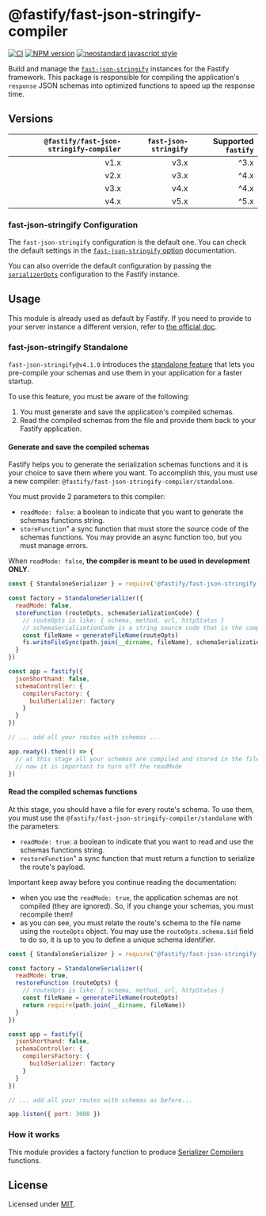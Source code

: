 # @fastify/fast-json-stringify-compiler

[![CI](https://github.com/fastify/fast-json-stringify-compiler/actions/workflows/ci.yml/badge.svg?branch=main)](https://github.com/fastify/fast-json-stringify-compiler/actions/workflows/ci.yml)
[![NPM version](https://img.shields.io/npm/v/@fastify/fast-json-stringify-compiler.svg?style=flat)](https://www.npmjs.com/package/@fastify/fast-json-stringify-compiler)
[![neostandard javascript style](https://img.shields.io/badge/code_style-neostandard-brightgreen?style=flat)](https://github.com/neostandard/neostandard)

Build and manage the [`fast-json-stringify`](https://www.npmjs.com/package/fast-json-stringify) instances for the Fastify framework.
This package is responsible for compiling the application's `response` JSON schemas into optimized functions to speed up the response time.

## Versions

| `@fastify/fast-json-stringify-compiler` | `fast-json-stringify` | Supported `fastify` |
|----------------------------------------:|----------------------:|--------------------:|
|                                    v1.x |                  v3.x |                ^3.x |
|                                    v2.x |                  v3.x |                ^4.x |
|                                    v3.x |                  v4.x |                ^4.x |
|                                    v4.x |                  v5.x |                ^5.x |

### fast-json-stringify Configuration

The `fast-json-stringify` configuration is the default one. You can check the default settings in the [`fast-json-stringify` option](https://github.com/fastify/fast-json-stringify/#options) documentation.

You can also override the default configuration by passing the [`serializerOpts`](https://fastify.dev/docs/latest/Reference/Server/#serializeropts) configuration to the Fastify instance.

## Usage

This module is already used as default by Fastify.
If you need to provide to your server instance a different version, refer to [the official doc](https://fastify.dev/docs/latest/Reference/Server/#schemacontroller).

### fast-json-stringify Standalone

`fast-json-stringify@v4.1.0` introduces the [standalone feature](https://github.com/fastify/fast-json-stringify#standalone) that lets you pre-compile your schemas and use them in your application for a faster startup.

To use this feature, you must be aware of the following:

1. You must generate and save the application's compiled schemas.
2. Read the compiled schemas from the file and provide them back to your Fastify application.


#### Generate and save the compiled schemas

Fastify helps you to generate the serialization schemas functions and it is your choice to save them where you want.
To accomplish this, you must use a new compiler: `@fastify/fast-json-stringify-compiler/standalone`.

You must provide 2 parameters to this compiler:

- `readMode: false`: a boolean to indicate that you want to generate the schemas functions string.
- `storeFunction`" a sync function that must store the source code of the schemas functions. You may provide an async function too, but you must manage errors.

When `readMode: false`, **the compiler is meant to be used in development ONLY**.


```js
const { StandaloneSerializer } = require('@fastify/fast-json-stringify-compiler')

const factory = StandaloneSerializer({
  readMode: false,
  storeFunction (routeOpts, schemaSerializationCode) {
    // routeOpts is like: { schema, method, url, httpStatus }
    // schemaSerializationCode is a string source code that is the compiled schema function
    const fileName = generateFileName(routeOpts)
    fs.writeFileSync(path.join(__dirname, fileName), schemaSerializationCode)
  }
})

const app = fastify({
  jsonShorthand: false,
  schemaController: {
    compilersFactory: {
      buildSerializer: factory
    }
  }
})

// ... add all your routes with schemas ...

app.ready().then(() => {
  // at this stage all your schemas are compiled and stored in the file system
  // now it is important to turn off the readMode
})
```

#### Read the compiled schemas functions

At this stage, you should have a file for every route's schema.
To use them, you must use the `@fastify/fast-json-stringify-compiler/standalone` with the parameters:

- `readMode: true`: a boolean to indicate that you want to read and use the schemas functions string.
- `restoreFunction`" a sync function that must return a function to serialize the route's payload.

Important keep away before you continue reading the documentation:

- when you use the `readMode: true`, the application schemas are not compiled (they are ignored). So, if you change your schemas, you must recompile them!
- as you can see, you must relate the route's schema to the file name using the `routeOpts` object. You may use the `routeOpts.schema.$id` field to do so, it is up to you to define a unique schema identifier.

```js
const { StandaloneSerializer } = require('@fastify/fast-json-stringify-compiler')

const factory = StandaloneSerializer({
  readMode: true,
  restoreFunction (routeOpts) {
    // routeOpts is like: { schema, method, url, httpStatus }
    const fileName = generateFileName(routeOpts)
    return require(path.join(__dirname, fileName))
  }
})

const app = fastify({
  jsonShorthand: false,
  schemaController: {
    compilersFactory: {
      buildSerializer: factory
    }
  }
})

// ... add all your routes with schemas as before...

app.listen({ port: 3000 })
```

### How it works

This module provides a factory function to produce [Serializer Compilers](https://fastify.dev/docs/latest/Reference/Server/#serializercompiler) functions.

## License

Licensed under [MIT](LICENSE).
